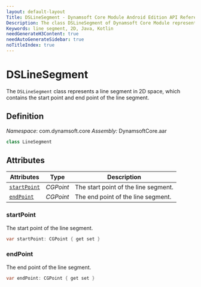 ```yaml
---
layout: default-layout
Title: DSLineSegment - Dynamsoft Core Module Android Edition API Reference
Description: The class DSLineSegment of Dynamsoft Core Module represents a line segment in 2D space, which contains the start point and end point of the line segment.
Keywords: line segment, 2D, Java, Kotlin
needGenerateH3Content: true
needAutoGenerateSidebar: true
noTitleIndex: true
---
```


# DSLineSegment

The `DSLineSegment` class represents a line segment in 2D space, which contains the start point and end point of the line segment.

## Definition

*Namespace*: com.dynamsoft.core
*Assembly:* DynamsoftCore.aar

```java
class LineSegment
```

## Attributes

| Attributes | Type | Description |
| ---------- | ---- | ----------- |
| [`startPoint`](#startpoint) | *CGPoint* | The start point of the line segment. |
| [`endPoint`](#endpoint) | *CGPoint* | The end point of the line segment. |

### startPoint

The start point of the line segment.

```java
var startPoint: CGPoint { get set }
```

### endPoint

The end point of the line segment.

```java
var endPoint: CGPoint { get set }
```
